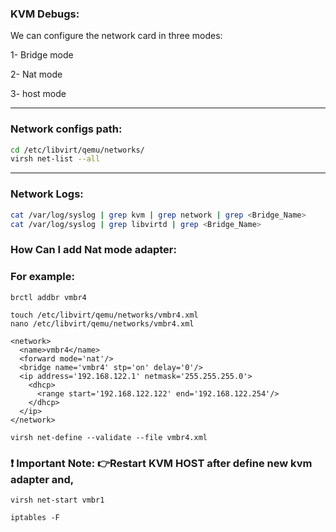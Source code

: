 ### KVM Debugs:

 We can configure the network card in three modes:
 
 1- Bridge mode
 
 2- Nat mode
 
 3- host mode

----
### Network configs path:

```bash
cd /etc/libvirt/qemu/networks/
virsh net-list --all
```
----


### Network Logs:

```bash
cat /var/log/syslog | grep kvm | grep network | grep <Bridge_Name>
cat /var/log/syslog | grep libvirtd | grep <Bridge_Name>
```



### How Can I add Nat mode adapter:
### For example:

```
brctl addbr vmbr4
```
```
touch /etc/libvirt/qemu/networks/vmbr4.xml
nano /etc/libvirt/qemu/networks/vmbr4.xml

<network>
  <name>vmbr4</name>  
  <forward mode='nat'/>
  <bridge name='vmbr4' stp='on' delay='0'/>  
  <ip address='192.168.122.1' netmask='255.255.255.0'>
    <dhcp>
      <range start='192.168.122.122' end='192.168.122.254'/>
    </dhcp>
  </ip>
</network>
```

```
virsh net-define --validate --file vmbr4.xml
```

### ❗ Important Note: 👉Restart KVM HOST after define new kvm adapter and,

```
virsh net-start vmbr1
```

```
iptables -F

```


